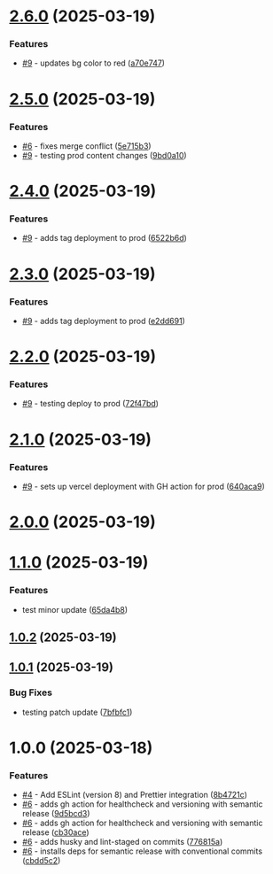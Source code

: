 # [2.6.0](https://github.com/npranto/ecommercer/compare/v2.5.0...v2.6.0) (2025-03-19)


### Features

* [#9](https://github.com/npranto/ecommercer/issues/9) - updates bg color to red ([a70e747](https://github.com/npranto/ecommercer/commit/a70e7475dc071b7d339d5f805eb335b9869bcb4a))

# [2.5.0](https://github.com/npranto/ecommercer/compare/v2.4.0...v2.5.0) (2025-03-19)


### Features

* [#6](https://github.com/npranto/ecommercer/issues/6) - fixes merge conflict ([5e715b3](https://github.com/npranto/ecommercer/commit/5e715b3dcda04b99d6ba678e8b2c7c4da95e3a8c))
* [#9](https://github.com/npranto/ecommercer/issues/9) - testing prod content changes ([9bd0a10](https://github.com/npranto/ecommercer/commit/9bd0a109046d1b6733698c9df30e5778b9e406c9))

# [2.4.0](https://github.com/npranto/ecommercer/compare/v2.3.0...v2.4.0) (2025-03-19)

### Features

- [#9](https://github.com/npranto/ecommercer/issues/9) - adds tag deployment to prod ([6522b6d](https://github.com/npranto/ecommercer/commit/6522b6dc9c57ee87f9964d51f00c2a409f507059))

# [2.3.0](https://github.com/npranto/ecommercer/compare/v2.2.0...v2.3.0) (2025-03-19)

### Features

- [#9](https://github.com/npranto/ecommercer/issues/9) - adds tag deployment to prod ([e2dd691](https://github.com/npranto/ecommercer/commit/e2dd691768a7a66eeade29b2514e03284ea30192))

# [2.2.0](https://github.com/npranto/ecommercer/compare/v2.1.0...v2.2.0) (2025-03-19)

### Features

- [#9](https://github.com/npranto/ecommercer/issues/9) - testing deploy to prod ([72f47bd](https://github.com/npranto/ecommercer/commit/72f47bd250729e86c061c78aeebcdc16f3a5f0e3))

# [2.1.0](https://github.com/npranto/ecommercer/compare/v2.0.0...v2.1.0) (2025-03-19)

### Features

- [#9](https://github.com/npranto/ecommercer/issues/9) - sets up vercel deployment with GH action for prod ([640aca9](https://github.com/npranto/ecommercer/commit/640aca90c4a5994ca9ef84a79ff8082898bf9a41))

# [2.0.0](https://github.com/npranto/ecommercer/compare/v1.1.0...v2.0.0) (2025-03-19)

# [1.1.0](https://github.com/npranto/ecommercer/compare/v1.0.2...v1.1.0) (2025-03-19)

### Features

- test minor update ([65da4b8](https://github.com/npranto/ecommercer/commit/65da4b812623ee58a051de7f723be368214a1884))

## [1.0.2](https://github.com/npranto/ecommercer/compare/v1.0.1...v1.0.2) (2025-03-19)

## [1.0.1](https://github.com/npranto/ecommercer/compare/v1.0.0...v1.0.1) (2025-03-19)

### Bug Fixes

- testing patch update ([7bfbfc1](https://github.com/npranto/ecommercer/commit/7bfbfc14673706a8a744b7780c3a2b12a55f434a))

# 1.0.0 (2025-03-18)

### Features

- [#4](https://github.com/npranto/ecommercer/issues/4) - Add ESLint (version 8) and Prettier integration ([8b4721c](https://github.com/npranto/ecommercer/commit/8b4721c9dd57cd7811a8c1eb36c5670e3953f029))
- [#6](https://github.com/npranto/ecommercer/issues/6) - adds gh action for healthcheck and versioning with semantic release ([9d5bcd3](https://github.com/npranto/ecommercer/commit/9d5bcd3a0220d406345cf21b68a88093d5cc7e30))
- [#6](https://github.com/npranto/ecommercer/issues/6) - adds gh action for healthcheck and versioning with semantic release ([cb30ace](https://github.com/npranto/ecommercer/commit/cb30acefc1d5352e9902f74a891253d5a7ae20a8))
- [#6](https://github.com/npranto/ecommercer/issues/6) - adds husky and lint-staged on commits ([776815a](https://github.com/npranto/ecommercer/commit/776815a46958137fc47fdbf7a501396d00fe5b3e))
- [#6](https://github.com/npranto/ecommercer/issues/6) - installs deps for semantic release with conventional commits ([cbdd5c2](https://github.com/npranto/ecommercer/commit/cbdd5c25b752b0b81275a7a5b08b77d2ff594d59))
